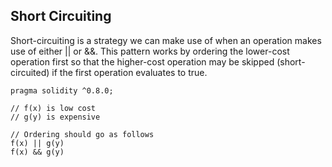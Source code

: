 ## Short Circuiting

Short-circuiting is a strategy we can make use of when an operation makes use of either || or &&. This pattern works by ordering the lower-cost operation first so that the higher-cost operation may be skipped (short-circuited) if the first operation evaluates to true.

```
pragma solidity ^0.8.0;

// f(x) is low cost
// g(y) is expensive

// Ordering should go as follows
f(x) || g(y)
f(x) && g(y)
```

